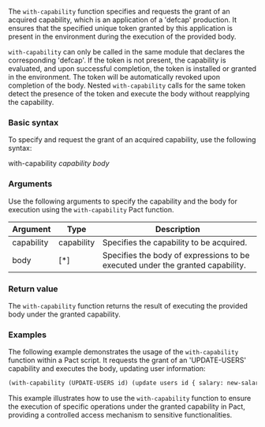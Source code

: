 The `with-capability` function specifies and requests the grant of an acquired capability, which is an application of a 'defcap' production. It ensures that the specified unique token granted by this application is present in the environment during the execution of the provided body. 

`with-capability` can only be called in the same module that declares the corresponding 'defcap'. If the token is not present, the capability is evaluated, and upon successful completion, the token is installed or granted in the environment. The token will be automatically revoked upon completion of the body. Nested `with-capability` calls for the same token detect the presence of the token and execute the body without reapplying the capability.

### Basic syntax

To specify and request the grant of an acquired capability, use the following syntax:

with-capability *capability* *body*

### Arguments

Use the following arguments to specify the capability and the body for execution using the `with-capability` Pact function.

| Argument | Type | Description |
| --- | --- | --- |
| capability | capability | Specifies the capability to be acquired. |
| body | [*] | Specifies the body of expressions to be executed under the granted capability. |

### Return value

The `with-capability` function returns the result of executing the provided body under the granted capability.

### Examples

The following example demonstrates the usage of the `with-capability` function within a Pact script. It requests the grant of an 'UPDATE-USERS' capability and executes the body, updating user information:

```lisp
(with-capability (UPDATE-USERS id) (update users id { salary: new-salary }))
```

This example illustrates how to use the `with-capability` function to ensure the execution of specific operations under the granted capability in Pact, providing a controlled access mechanism to sensitive functionalities.
